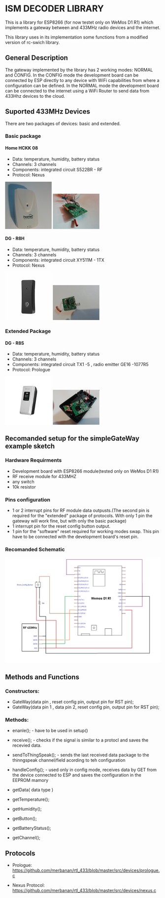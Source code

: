 # ISM DECODER LIBRARY    

This is a library for ESP8266 (for now testet only on WeMos D1 R1) which implements 
a gateway between and 433MHz radio devices and the internet.


This library uses in its implementation some functions from a modified version of 
rc-swich library.

## General Description
The gateway implemented by the library has 2 working modes: NORMAL and CONFIG.
In the CONFIG mode the development board can be connected by ESP directly to any device with WiFi capabilities from where a configuration can be defined.
In the NORMAL mode the development board can be connected to the internet using a WiFi Router to send data from 433Hhz devices to the cloud.

## Suported 433MHz Devices
There are two packages of devices: basic and extended.
### Basic package

#### Home HCKK 08
- Data: temperature, humidity, battery status
- Channels: 3 channels
- Components: integrated circuit S522BR - RF
- Protocol: Nexus

<img src="https://github.com/AndreiS1999/IsmDecoder/blob/main/img/homeWhiteOutside.jpg" width="30%" height="30%">
<img src="https://github.com/AndreiS1999/IsmDecoder/blob/main/img/whiteHomeFront2.jpg" width="30%" height="30%">

#### DG - R8H
- Data: temperature, humidity, battery status
- Channels: 3 channels
- Components: integrated circuit XY511M - 1TX
- Protocol: Nexus

<img src="https://github.com/AndreiS1999/IsmDecoder/blob/main/img/DigooR8HOutside.jpg" width="30%" height="30%">
<img src="https://github.com/AndreiS1999/IsmDecoder/blob/main/img/DGR8HFront.jpg" width="30%" height="30%">

### Extended Package

#### DG - R8S
- Data: temperature, humidity, battery status
- Channels: 3 channels
- Components: integrated circuit TX1 -5 , radio emitter GE16 -1077R5
- Protocol: Prologue

<img src="https://github.com/AndreiS1999/IsmDecoder/blob/main/img/DGr8sOutside.jpg" width="30%" height="30%">
<img src="https://github.com/AndreiS1999/IsmDecoder/blob/main/img/DIGOOr8sFront.jpg" width="30%" height="30%">

## Recomanded setup for the simpleGateWay example sketch

### Hardware Requirments

- Development board with ESP8266 module(tested only on WeMos D1 R1)
- RF receive module for 433MHZ
- any switch
- 10k resistor

### Pins configuration

- 1 or 2 interrupt pins for RF module data outpusts.(The second pin is required for the "extended" package of protocols. With only 1 pin the gateway will
work fine, but with only the basic package)
- 1 interrupt pin for the reset config button output.
- 1 pin for the "software" reset required for working modes swap. This pin have to be connected with the development board's reset pin.


### Recomanded Schematic
![schematic](https://github.com/AndreiS1999/IsmDecoder/blob/main/img/simple_schematic.jpg?raw=true)



## Methods and Functions

### Constructors:

- GateWay(data pin , reset config pin, output pin for RST pin);
- GateWay(data pin 1 , data pin 2, reset config pin, output pin for RST pin);

### Methods:

- enanle(); - have to be used in setup()
- receive(); - checks if the signal is similar to a protocl and saves the recevied data.
- sendToThingSpeak(); - sends the last received data package to the thinngspeak channel/field acording to teh configuration
- handleConfig(); - used only in config mode, receives data by GET from the device connected to ESP and saves the configuration in the EEPROM mamory


- getData( data type )
- getTemperature();
- getHumidity();
- getButton();
- getBatteryStatus();
- getChannel();


## Protocols

- Prologue:  https://github.com/merbanan/rtl_433/blob/master/src/devices/prologue.c

- Nexus Protocol: https://github.com/merbanan/rtl_433/blob/master/src/devices/nexus.c



